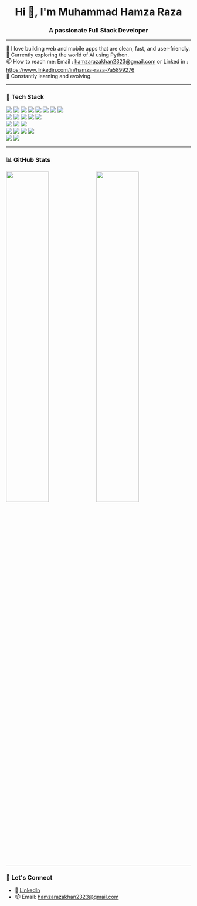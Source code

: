 <h1 align="center">Hi 👋, I'm Muhammad Hamza Raza</h1>
<h3 align="center">A passionate Full Stack Developer</h3>

---

🚀 I love building web and mobile apps that are clean, fast, and user-friendly.  
🔭 Currently exploring the world of AI using Python.  
📫 How to reach me: Email : hamzarazakhan2323@gmail.com or Linked in : https://www.linkedin.com/in/hamza-raza-7a5899276  
🌱 Constantly learning and evolving.

---

### 🧠 Tech Stack

<p align="left">
  <!-- Frontend -->
  <img src="https://img.shields.io/badge/HTML5-E34F26?logo=html5&logoColor=white" />
  <img src="https://img.shields.io/badge/CSS3-1572B6?logo=css3&logoColor=white" />
  <img src="https://img.shields.io/badge/JavaScript-F7DF1E?logo=javascript&logoColor=black" />
  <img src="https://img.shields.io/badge/Tailwind_CSS-06B6D4?logo=tailwindcss&logoColor=white" />
  <img src="https://img.shields.io/badge/Bootstrap-7952B3?logo=bootstrap&logoColor=white" />
  <img src="https://img.shields.io/badge/React-20232A?logo=react&logoColor=61DAFB" />
  <img src="https://img.shields.io/badge/Vite-646CFF?logo=vite&logoColor=white" />
  <img src="https://img.shields.io/badge/React_Native-20232A?logo=react&logoColor=61DAFB" />

  <!-- Backend -->
  <br/>
  <img src="https://img.shields.io/badge/PHP-777BB4?logo=php&logoColor=white" />
  <img src="https://img.shields.io/badge/Laravel-F05340?logo=laravel&logoColor=white" />
  <img src="https://img.shields.io/badge/CodeIgniter-EF4223?logo=codeigniter&logoColor=white" />
  <img src="https://img.shields.io/badge/Node.js-339933?logo=node.js&logoColor=white" />
  <img src="https://img.shields.io/badge/Express.js-000000?logo=express&logoColor=white" />

  <!-- Database -->
  <br/>
  <img src="https://img.shields.io/badge/MySQL-4479A1?logo=mysql&logoColor=white" />
  <img src="https://img.shields.io/badge/PostgreSQL-4169E1?logo=postgresql&logoColor=white" />
  <img src="https://img.shields.io/badge/MongoDB-47A248?logo=mongodb&logoColor=white" />

  <!-- DevOps / Tools -->
  <br/>
  <img src="https://img.shields.io/badge/Docker-2496ED?logo=docker&logoColor=white" />
  <img src="https://img.shields.io/badge/Git-F05032?logo=git&logoColor=white" />
  <img src="https://img.shields.io/badge/GitHub-181717?logo=github&logoColor=white" />
  <img src="https://img.shields.io/badge/VS_Code-007ACC?logo=visualstudiocode&logoColor=white" />

  <!-- Learning -->
  <br/>
  <img src="https://img.shields.io/badge/Python-3776AB?logo=python&logoColor=white" />
  <img src="https://img.shields.io/badge/AI(Beginner)-F7931E?logo=openai&logoColor=white" />
</p>

---

### 📊 GitHub Stats

<p align="left">
  <img src="https://github-readme-stats.vercel.app/api?username=HamzaRaza-75&show_icons=true&theme=radical" width="48%" />
  <img src="https://github-readme-stats.vercel.app/api/top-langs/?username=HamzaRaza-75&layout=compact&theme=radical" width="48%" />
</p>

---

### 🤝 Let's Connect

- 💼 [LinkedIn]([https://www.linkedin.com/in/your-link/](https://www.linkedin.com/in/hamza-raza-7a5899276))
- 📫 Email: hamzarazakhan2323@gmail.com
